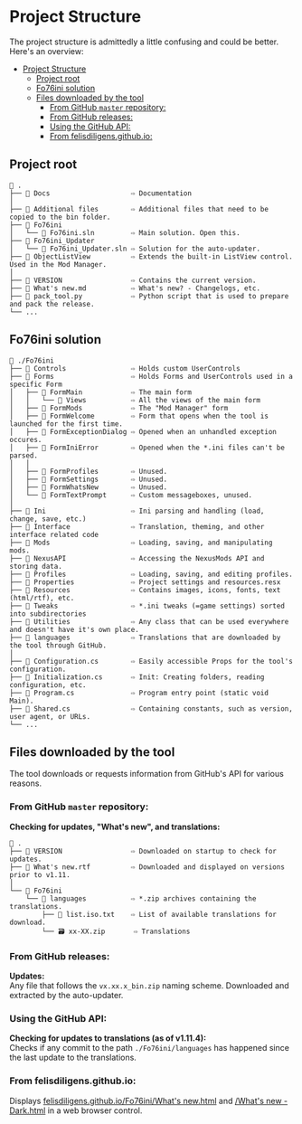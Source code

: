 # Project Structure

The project structure is admittedly a little confusing and could be better.  
Here's an overview:

- [Project Structure](#project-structure)
  - [Project root](#project-root)
  - [Fo76ini solution](#fo76ini-solution)
  - [Files downloaded by the tool](#files-downloaded-by-the-tool)
    - [From GitHub `master` repository:](#from-github-master-repository)
    - [From GitHub releases:](#from-github-releases)
    - [Using the GitHub API:](#using-the-github-api)
    - [From felisdiligens.github.io:](#from-felisdiligensgithubio)

## Project root

```
📁 .
├── 📁 Docs                    ⇨ Documentation
│
├── 📁 Additional files        ⇨ Additional files that need to be copied to the bin folder.
├── 📁 Fo76ini
│   └── 📝 Fo76ini.sln         ⇨ Main solution. Open this.
├── 📁 Fo76ini_Updater
│   └── 📝 Fo76ini_Updater.sln ⇨ Solution for the auto-updater.
├── 📁 ObjectListView          ⇨ Extends the built-in ListView control. Used in the Mod Manager.
│
├── 📝 VERSION                 ⇨ Contains the current version.
├── 📝 What's new.md           ⇨ What's new? - Changelogs, etc.
├── 🐍 pack_tool.py            ⇨ Python script that is used to prepare and pack the release.
└── ...
```

## Fo76ini solution

```
📁 ./Fo76ini
├── 📁 Controls                ⇨ Holds custom UserControls
├── 📁 Forms                   ⇨ Holds Forms and UserControls used in a specific Form
│   ├── 📁 FormMain            ⇨ The main form
│   │   └── 📁 Views           ⇨ All the views of the main form
│   ├── 📁 FormMods            ⇨ The "Mod Manager" form
│   ├── 📁 FormWelcome         ⇨ Form that opens when the tool is launched for the first time.
│   ├── 📁 FormExceptionDialog ⇨ Opened when an unhandled exception occures.
│   ├── 📁 FormIniError        ⇨ Opened when the *.ini files can't be parsed.
│   │
│   ├── 📁 FormProfiles        ⇨ Unused.
│   ├── 📁 FormSettings        ⇨ Unused.
│   ├── 📁 FormWhatsNew        ⇨ Unused.
│   └── 📁 FormTextPrompt      ⇨ Custom messageboxes, unused.
│
├── 📁 Ini                     ⇨ Ini parsing and handling (load, change, save, etc.)
├── 📁 Interface               ⇨ Translation, theming, and other interface related code
├── 📁 Mods                    ⇨ Loading, saving, and manipulating mods.
├── 📁 NexusAPI                ⇨ Accessing the NexusMods API and storing data.
├── 📁 Profiles                ⇨ Loading, saving, and editing profiles.
├── 📁 Properties              ⇨ Project settings and resources.resx
├── 📁 Resources               ⇨ Contains images, icons, fonts, text (html/rtf), etc.
├── 📁 Tweaks                  ⇨ *.ini tweaks (=game settings) sorted into subdirectories
├── 📁 Utilities               ⇨ Any class that can be used everywhere and doesn't have it's own place.
├── 📁 languages               ⇨ Translations that are downloaded by the tool through GitHub.
│
├── 📝 Configuration.cs        ⇨ Easily accessible Props for the tool's configuration.
├── 📝 Initialization.cs       ⇨ Init: Creating folders, reading configuration, etc.
├── 📝 Program.cs              ⇨ Program entry point (static void Main).
├── 📝 Shared.cs               ⇨ Containing constants, such as version, user agent, or URLs.
└── ...
```

## Files downloaded by the tool

The tool downloads or requests information from GitHub's API for various reasons.

### From GitHub `master` repository:

**Checking for updates, "What's new", and translations:**  
```
📁 .
├── 📝 VERSION                 ⇨ Downloaded on startup to check for updates.
├── 📝 What's new.rtf          ⇨ Downloaded and displayed on versions prior to v1.11.
│
└── 📁 Fo76ini
    └── 📁 languages           ⇨ *.zip archives containing the translations.
        ├── 📝 list.iso.txt    ⇨ List of available translations for download.
        └── 🗃️ xx-XX.zip       ⇨ Translations
```

### From GitHub releases:

**Updates:**  
Any file that follows the `vx.xx.x_bin.zip` naming scheme. Downloaded and extracted by the auto-updater.

### Using the GitHub API:

**Checking for updates to translations (as of v1.11.4):**  
Checks if any commit to the path `./Fo76ini/languages` has happened since the last update to the translations.

### From felisdiligens.github.io:
Displays [felisdiligens.github.io/Fo76ini/What's new.html](https://felisdiligens.github.io/Fo76ini/What's%20new.html) and [/What's new - Dark.html](https://felisdiligens.github.io/Fo76ini/What's%20new%20-%20Dark.html) in a web browser control.